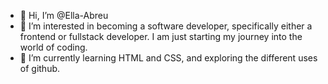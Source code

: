 - 👋 Hi, I’m @Ella-Abreu
- 👀 I’m interested in becoming a software developer, specifically either a frontend or fullstack developer. I am just starting my journey into the world of coding.
- 🌱 I’m currently learning HTML and CSS, and exploring the different uses of github.

<!---
Ella-Abreu/Ella-Abreu is a ✨ special ✨ repository because its `README.md` (this file) appears on your GitHub profile.
You can click the Preview link to take a look at your changes.
--->
